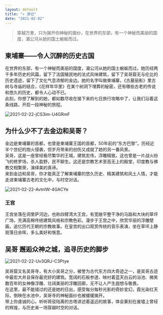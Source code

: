 ```yaml
---
layout: default
title: "✈️ 游记️"
date: "2021-02-02"
---
```


> 穿越万里，只为揭开你神秘的面纱，在世界的东部，有一个神秘而美丽的国度，湄公河从她的国土蜿蜒而过。

## 柬埔寨——令人沉醉的历史古国

在世界的东部，有一个神秘而美丽的国度，湄公河从她的国土蜿蜒而过。她历经两千多年历史的风霜，留下了法国殖民地的法式风味建筑，留下了吴哥窟无与伦比的历史遗迹，留下了文化气息浓郁的金边。她的名字叫做柬埔寨，《古墓丽影》里古树与寺庙的结合，《花样年华里》在某个树洞下埋葬的秘密，还有哪些古老的传说和悠久的历史，都令人心动不已。  
此刻，你想了解到的她，都如数尽收在接下来的七日旅行攻略中了，让我们沿着这条线路，开启一段神秘的旅程。  

![2021-02-22-jCS3im-U4GRmF](https://cdn.jsdelivr.net/gh/sddtc/upic-cloud@main/images/2021/2021-02-22-jCS3im-U4GRmF.png)

## 为什么少不了去金边和吴哥？

金边是柬埔寨的首都，也曾是柬埔寨王国的首都，50年前的“东方巴黎”。历经近半个世纪的炮火侵袭，但岁月带来的创伤又成就了她的另一番风景。   
吴哥，这是一座曾经极尽繁华的王城，建筑宏伟，浮雕精致。这也曾是一片战火纷飞的修罗场，杀人盈野，民不聊生。这还是宗教艺术至高无上的殿堂，印度教与佛教交相繁荣，演绎美的真谛。  
来到金边和吴哥，你才能真正了解柬埔寨的悠久历史、精美建筑和风土人情，才能走进柬埔寨古老的文化中，与时空对话。  

![2021-02-22-AvtnIW-4GACYe](https://cdn.jsdelivr.net/gh/sddtc/upic-cloud@main/images/2021/2021-02-22-AvtnIW-4GACYe.png)

### 王宫

王宫坐落在洞里萨河边，也称四臂湾大王宫，有宽敞平整干净的马路和大块的草坪广场，充满高棉传统建筑风格和宗教色彩。漫步于王宫之中，欣赏华丽的浮雕壁画，追忆历代王朝的宗教故事。在皇宫的出口观赏传统的音乐表演，坐在草坪上静观落日余晖，多么美好和惬意。  

## 吴哥 邂逅众神之城，追寻历史的脚步

![2021-02-22-Uv3QRJ-C3Ptye](https://cdn.jsdelivr.net/gh/sddtc/upic-cloud@main/images/2021/2021-02-22-Uv3QRJ-C3Ptye.png)

吴哥窟又名吴哥寺，有大小吴哥之分，被誉为古代东方四大奇迹之一，是吴哥古迹中最宏大并且保存最完好的建筑。宽阔的石板参道、映衬着蓝天白云的浴池、微笑数百年的女神像浮雕、壮阔美丽的浮雕回廊，无不让人产生遐想与敬畏。  
在这里，最不能错过的还是她的日出，感受每分每秒光影的奇妙变幻，霞光染红天际，倒映在水池中，吴哥寺的神秘面纱也被缓缓揭开。  
带上你虔诚的心，听听斑驳陆离的古塔讲述着遥远的故事，体会篆刻在废墟上曾经的辉煌，与历史来一场穿越时空的对话。  

